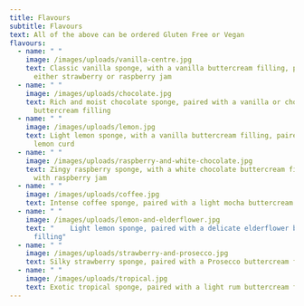 ```yaml
---
title: Flavours
subtitle: Flavours
text: All of the above can be ordered Gluten Free or Vegan
flavours:
  - name: " "
    image: /images/uploads/vanilla-centre.jpg
    text: Classic vanilla sponge, with a vanilla buttercream filling, paired with
      either strawberry or raspberry jam
  - name: " "
    image: /images/uploads/chocolate.jpg
    text: Rich and moist chocolate sponge, paired with a vanilla or chocolate
      buttercream filling
  - name: " "
    image: /images/uploads/lemon.jpg
    text: Light lemon sponge, with a vanilla buttercream filling, paired with tangy
      lemon curd
  - name: " "
    image: /images/uploads/raspberry-and-white-chocolate.jpg
    text: Zingy raspberry sponge, with a white chocolate buttercream filling, paired
      with raspberry jam
  - name: " "
    image: /images/uploads/coffee.jpg
    text: Intense coffee sponge, paired with a light mocha buttercream filling
  - name: " "
    image: /images/uploads/lemon-and-elderflower.jpg
    text: "    Light lemon sponge, paired with a delicate elderflower buttercream
      filling"
  - name: " "
    image: /images/uploads/strawberry-and-prosecco.jpg
    text: Silky strawberry sponge, paired with a Prosecco buttercream filling
  - name: " "
    image: /images/uploads/tropical.jpg
    text: Exotic tropical sponge, paired with a light rum buttercream filling
---
```

